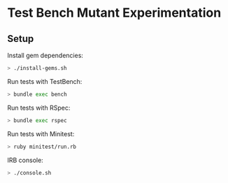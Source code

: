 # Test Bench Mutant Experimentation

## Setup

Install gem dependencies:

``` sh
> ./install-gems.sh
```

Run tests with TestBench:

``` sh
> bundle exec bench
```

Run tests with RSpec:

``` sh
> bundle exec rspec
```

Run tests with Minitest:

``` sh
> ruby minitest/run.rb
```

IRB console:

``` sh
> ./console.sh
```
